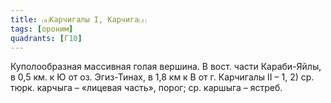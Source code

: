 ```yaml
---
title: ⒜Карчигалы I, Карчига⒵
tags: [ороним]
quadrants: [Г10]
---
```


Куполообразная массивная голая вершина. В вост. части Караби-Яйлы, в 0,5 км. к Ю
от оз. Эгиз-Тинах, в 1,8 км к В от г. Карчигалы II – 1, 2) ср. тюрк. карчыга –
«лицевая часть», порог; ср. каршыга – ястреб.
